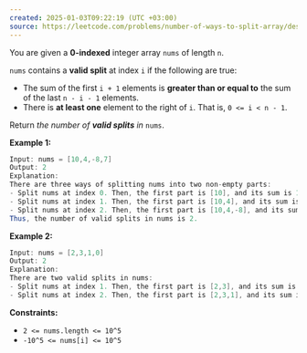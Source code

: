 ```yaml
---
created: 2025-01-03T09:22:19 (UTC +03:00)
source: https://leetcode.com/problems/number-of-ways-to-split-array/description/?envType=daily-question&envId=2025-01-03
---
```

You are given a **0-indexed** integer array `nums` of length `n`.

`nums` contains a **valid split** at index `i` if the following are true:

-   The sum of the first `i + 1` elements is **greater than or equal to** the sum of the last `n - i - 1` elements.
-   There is **at least one** element to the right of `i`. That is, `0 <= i < n - 1`.

Return _the number of **valid splits** in_ `nums`.


**Example 1:**

``` Java
Input: nums = [10,4,-8,7]
Output: 2
Explanation: 
There are three ways of splitting nums into two non-empty parts:
- Split nums at index 0. Then, the first part is [10], and its sum is 10. The second part is [4,-8,7], and its sum is 3. Since 10 &gt;= 3, i = 0 is a valid split.
- Split nums at index 1. Then, the first part is [10,4], and its sum is 14. The second part is [-8,7], and its sum is -1. Since 14 &gt;= -1, i = 1 is a valid split.
- Split nums at index 2. Then, the first part is [10,4,-8], and its sum is 6. The second part is [7], and its sum is 7. Since 6 &lt; 7, i = 2 is not a valid split.
Thus, the number of valid splits in nums is 2.
```


**Example 2:**

``` Java
Input: nums = [2,3,1,0]
Output: 2
Explanation: 
There are two valid splits in nums:
- Split nums at index 1. Then, the first part is [2,3], and its sum is 5. The second part is [1,0], and its sum is 1. Since 5 &gt;= 1, i = 1 is a valid split. 
- Split nums at index 2. Then, the first part is [2,3,1], and its sum is 6. The second part is [0], and its sum is 0. Since 6 &gt;= 0, i = 2 is a valid split.
```

**Constraints:**

-   `2 <= nums.length <= 10^5`
-   `-10^5 <= nums[i] <= 10^5`
